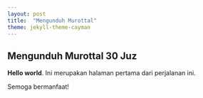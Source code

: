 ```yaml
---
layout: post
title:  "Mengunduh Murottal"
theme: jekyll-theme-cayman
---
```


## Mengunduh Murottal 30 Juz

**Hello world**. Ini merupakan halaman pertama dari perjalanan ini.

Semoga bermanfaat!